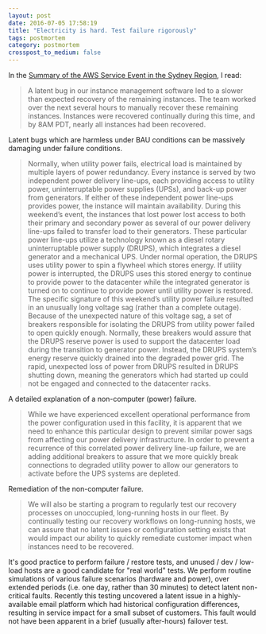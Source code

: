 ```yaml
---
layout: post
date: 2016-07-05 17:58:19
title: "Electricity is hard. Test failure rigorously"
tags: postmortem
category: postmortem
crosspost_to_medium: false
---
```

In the [Summary of the AWS Service Event in the Sydney Region]( http://aws.amazon.com/message/4372T8), I read:

> A latent bug in our instance management software led to a slower than expected recovery of the remaining instances. The team worked over the next several hours to manually recover these remaining instances. Instances were recovered continually during this time, and by 8AM PDT, nearly all instances had been recovered.

Latent bugs which are harmless under BAU conditions can be massively damaging under failure conditions.

> Normally, when utility power fails, electrical load is maintained by multiple layers of power redundancy. Every instance is served by two independent power delivery line-ups, each providing access to utility power, uninterruptable power supplies (UPSs), and back-up power from generators. If either of these independent power line-ups provides power, the instance will maintain availability. During this weekend’s event, the instances that lost power lost access to both their primary and secondary power as several of our power delivery line-ups failed to transfer load to their generators. These particular power line-ups utilize a technology known as a diesel rotary uninterruptable power supply (DRUPS), which integrates a diesel generator and a mechanical UPS. Under normal operation, the DRUPS uses utility power to spin a flywheel which stores energy. If utility power is interrupted, the DRUPS uses this stored energy to continue to provide power to the datacenter while the integrated generator is turned on to continue to provide power until utility power is restored. The specific signature of this weekend’s utility power failure resulted in an unusually long voltage sag (rather than a complete outage). Because of the unexpected nature of this voltage sag, a set of breakers responsible for isolating the DRUPS from utility power failed to open quickly enough. Normally, these breakers would assure that the DRUPS reserve power is used to support the datacenter load during the transition to generator power. Instead, the DRUPS system’s energy reserve quickly drained into the degraded power grid. The rapid, unexpected loss of power from DRUPS resulted in DRUPS shutting down, meaning the generators which had started up could not be engaged and connected to the datacenter racks.

A detailed explanation of a non-computer (power) failure.

> While we have experienced excellent operational performance from the power configuration used in this facility, it is apparent that we need to enhance this particular design to prevent similar power sags from affecting our power delivery infrastructure. In order to prevent a recurrence of this correlated power delivery line-up failure, we are adding additional breakers to assure that we more quickly break connections to degraded utility power to allow our generators to activate before the UPS systems are depleted.

Remediation of the non-computer failure.

> We will also be starting a program to regularly test our recovery processes on unoccupied, long-running hosts in our fleet. By continually testing our recovery workflows on long-running hosts, we can assure that no latent issues or configuration setting exists that would impact our ability to quickly remediate customer impact when instances need to be recovered.

It's good practice to perform failure / restore tests, and unused / dev / low-load hosts are a good candidate for "real world" tests. We perform routine simulations of various failure scenarios (hardware and power), over extended periods (i.e. one day, rather than 30 minutes) to detect latent non-critical faults. Recently this testing uncovered a latent issue in a highly-available email platform which had historical configuration differences, resulting in service impact for a small subset of customers. This fault would not have been apparent in a brief (usually after-hours) failover test.
